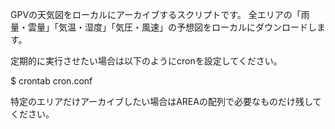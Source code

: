 GPVの天気図をローカルにアーカイブするスクリプトです。
全エリアの「雨量・雲量」「気温・湿度」「気圧・風速」の予想図をローカルにダウンロードします。

定期的に実行させたい場合は以下のようにcronを設定してください。

$ crontab cron.conf

特定のエリアだけアーカイブしたい場合はAREAの配列で必要なものだけ残してください。
